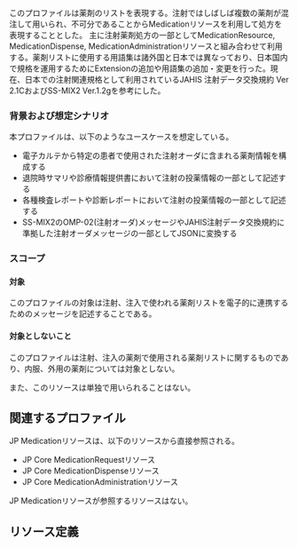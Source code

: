 <br>
このプロファイルは薬剤のリストを表現する。注射ではしばしば複数の薬剤が混注して用いられ、不可分であることからMedicationリソースを利用して処方を表現することとした。
主に注射薬剤処方の一部としてMedicationResource, MedicationDispense, MedicationAdministrationリソースと組み合わせて利用する。薬剤リストに使用する用語集は諸外国と日本では異なっており、日本国内で規格を運用するためにExtensionの追加や用語集の追加・変更を行った。現在、日本での注射関連規格として利用されているJAHIS 注射データ交換規約 Ver 2.1CおよびSS-MIX2 Ver.1.2gを参考にした。

### 背景および想定シナリオ
本プロファイルは、以下のようなユースケースを想定している。

- 電子カルテから特定の患者で使用された注射オーダに含まれる薬剤情報を構成する
- 退院時サマリや診療情報提供書において注射の投薬情報の一部として記述する
- 各種検査レポートや診断レポートにおいて注射の投薬情報の一部として記述する
- SS-MIX2のOMP-02(注射オーダ)メッセージやJAHIS注射データ交換規約に準拠した注射オーダメッセージの一部としてJSONに変換する

### スコープ
#### 対象
このプロファイルの対象は注射、注入で使われる薬剤リストを電子的に連携するためのメッセージを記述することである。

#### 対象としないこと
このプロファイルは注射、注入の薬剤で使用される薬剤リストに関するものであり、内服、外用の薬剤については対象としない。

また、このリソースは単独で用いられることはない。

## 関連するプロファイル
JP Medicationリソースは、以下のリソースから直接参照される。

- JP Core MedicationRequestリソース
- JP Core MedicationDispenseリソース
- JP Core MedicationAdministrationリソース

JP Medicationリソースが参照するリソースはない。


## リソース定義